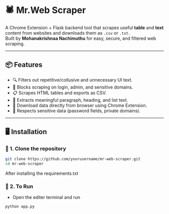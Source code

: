 # 🕷️ Mr.Web Scraper

A Chrome Extension + Flask backend tool that scrapes useful **table** and **text** content from websites and downloads them as `.csv` or `.txt`.  
Built by **Mohanakrishnaa Nachimuthu** for easy, secure, and filtered web scraping.

---

## 📦 Features

- 🔍 Filters out repetitive/collusive and unnecessary UI text.
- 🔐 Blocks scraping on login, admin, and sensitive domains.
- 📋 Scrapes HTML tables and exports as CSV.
- 📝 Extracts meaningful paragraph, heading, and list text.
- 📁 Download data directly from browser using Chrome Extension.
- 🚫 Respects sensitive data (password fields, private domains).

---

## 🖥️ Installation

### 🔹 1. Clone the repository

```bash
git clone https://github.com/yourusername/mr-web-scraper.git
cd mr-web-scraper
```
After installing the requirements.txt

### 🔹 2. To Run

 - Open the editer terminal and run


```bash
python app.py

